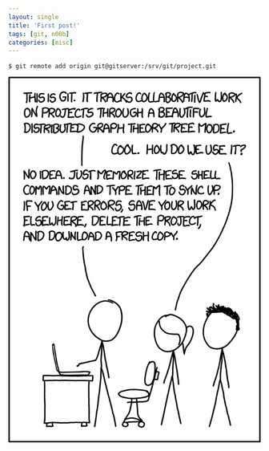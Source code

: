 ```yaml
---
layout: single
title: 'First post!'
tags: [git, n00b]
categories: [misc]
---
```


```
$ git remote add origin git@gitserver:/srv/git/project.git
```

![xkcd - git](/assets/images/xkcd-git.png)
